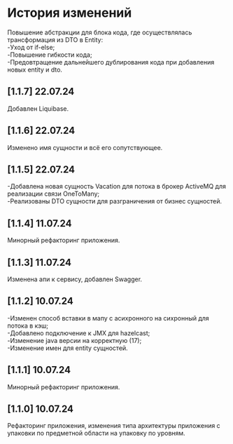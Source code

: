 # История изменений

Повышение абстракции для блока кода, где осуществлялась трансформация из DTO в Entity:<br>
-Уход от if-else;<br>
-Повышение гибкости кода;<br>
-Предовтращение дальнейшего дублирования кода при добавления новых entity и dto.

## [1.1.7] 22.07.24
Добавлен Liquibase.

## [1.1.6] 22.07.24
Изменено имя сущности и всё его сопутствующее.

## [1.1.5] 22.07.24
-Добавлена новая сущность Vacation для потока в брокер ActiveMQ для реализации связи OneToMany;<br>
-Реализованы DTO сущности для разграничения от бизнес сущностей.

## [1.1.4] 11.07.24
Минорный рефакторинг приложения.

## [1.1.3] 11.07.24
Изменена апи к сервису, добавлен Swagger.

## [1.1.2] 10.07.24
-Изменен способ вставки в мапу с асихронного на сихронный для потока в кэш;<br>
-Добавлено подключение к JMX для hazelcast;<br>
-Изменение java версии на корректную (17);<br>
-Изменение имен для entity сущностей.

## [1.1.1] 10.07.24
Минорный рефакторинг приложения.

## [1.1.0] 10.07.24
Рефакторинг приложения, изменения типа архитектуры приложения с упаковки по предметной области на упаковку по уровням.
